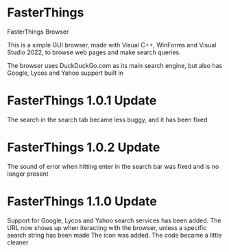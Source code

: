 # FasterThings
FasterThings Browser

This is a simple GUI browser, made with Visual C++, WinForms and Visual Studio 2022, to browse web pages and make search queries.

The browser uses DuckDuckGo.com as its main search engine, but also has Google, Lycos and Yahoo support built in 

# FasterThings 1.0.1 Update
The search in the search tab became less buggy, and it has been fixed

# FasterThings 1.0.2 Update
The sound of error when hitting enter in the search bar was fixed and is no longer present

# FasterThings 1.1.0 Update
Support for Google, Lycos and Yahoo search services has been added. 
The URL now shows up when iteracting with the browser, unless a specific search string has been made
The icon was added.
The code became a little cleaner

